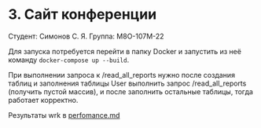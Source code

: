 # 3. Сайт конференции

Студент: Симонов С. Я.
Группа: М8О-107М-22

Для запуска потребуется перейти в папку Docker и запустить из неё команду ```docker-compose up --build```.

При выполнении запроса к /read_all_reports нужно после создания таблиц и заполнения таблицы User выполнить запрос /read_all_reports (получить пустой массив), и после заполнить остальные таблицы, тогда работает корректно.

Результаты wrk в [perfomance.md](./perfomance.md)